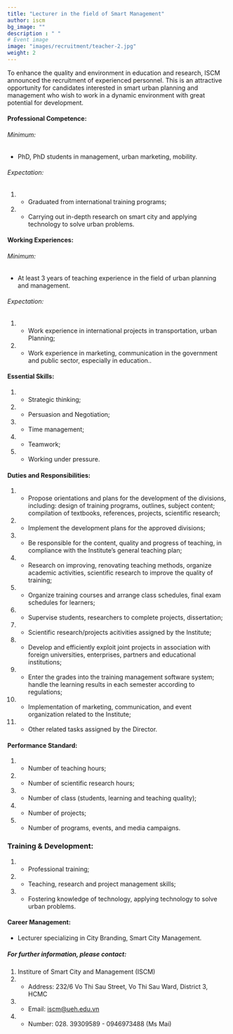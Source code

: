 ```yaml
---
title: "Lecturer in the field of Smart Management"
author: iscm
bg_image: ""
description : " "
# Event image
image: "images/recruitment/teacher-2.jpg"
weight: 2
---
```



To enhance the quality and environment in education and research, ISCM announced the recruitment of experienced personnel. This is an attractive opportunity for candidates interested in smart urban planning and management who wish to work in a dynamic environment with great potential for development.
  
#### Professional Competence:
###### Minimum:
- PhD, PhD students in management, urban marketing, mobility.
###### Expectation:
1. - Graduated from international training programs;
2. - Carrying out in-depth research on smart city and applying technology to solve urban problems.
  

#### Working Experiences:
###### Minimum:
- At least 3 years of teaching experience in the field of urban planning and management.
###### Expectation:
1. - Work experience in international projects in transportation, urban Planning;
2. - Work experience in marketing, communication in the government and public sector, especially in education..
  

#### Essential Skills:
1. - Strategic thinking;
2. - Persuasion and Negotiation;
4. - Time management;
5. - Teamwork;
6. - Working under pressure.
  

#### Duties and Responsibilities:
1. - Propose orientations and plans for the development of the divisions, including: design of training programs, outlines, subject content; compilation of textbooks, references, projects, scientific research;
2. - Implement the development plans for the approved divisions;
2. - Be responsible for the content, quality and progress of teaching, in compliance with the Institute’s general teaching plan;
3. - Research on improving, renovating teaching methods, organize academic activities, scientific research to improve the quality of training;
4. - Organize training courses and arrange class schedules, final exam schedules for learners;
5. - Supervise students, researchers to complete projects, dissertation;
6. - Scientific research/projects acitivities assigned by the Institute;
7. - Develop and efficiently exploit joint projects in association with foreign universities, enterprises, partners and educational institutions;
8. - Enter the grades into the training management software system; handle the learning results in each semester according to regulations;
9. - Implementation of marketing, communication, and event organization related to the Institute;
10. - Other related tasks assigned by the Director.
  

#### Performance Standard:
1. - Number of teaching hours;
2. - Number of scientific research hours;
3. - Number of class (students, learning and teaching quality);
4. - Number of projects;
5. - Number of programs, events, and media campaigns.
  
### Training & Development:
1. - Professional training;
2. - Teaching, research and project management skills;
3. - Fostering knowledge of technology, applying technology to solve urban problems.
  

#### Career Management:
- Lecturer specializing in City Branding, Smart City Management.
  
##### For further information, please contact:
1. Institure of Smart City and Management (ISCM)
1. - Address: 232/6 Vo Thi Sau Street, Vo Thi Sau Ward, District 3, HCMC
2. - Email: iscm@ueh.edu.vn
3. - Number: 028. 39309589 - 0946973488 (Ms Mai)